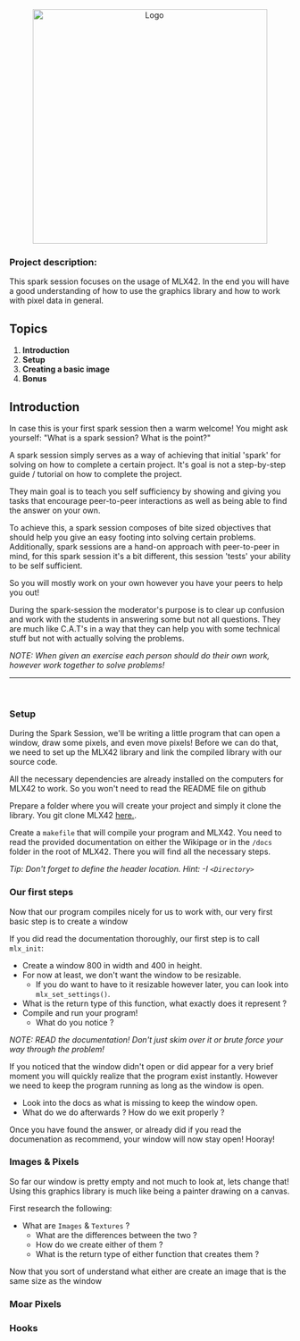 <div align="center">
  <img width=420 src="https://user-images.githubusercontent.com/63303990/186118455-d1a2c167-702d-4be9-8e9e-08f3b7791902.png" alt="Logo">
</div>

### Project description:

This spark session focuses on the usage of MLX42. In the end you will have a good understanding of how to use the graphics library and how to work with pixel data in general.

## Topics

1. **Introduction**
2. **Setup**
3. **Creating a basic image**
6. **Bonus**

## Introduction

In case this is your first spark session then a warm welcome!
You might ask yourself: "What is a spark session? What is the point?"

A spark session simply serves as a way of achieving that initial 'spark' for solving on how to complete a certain project. It's goal is not a step-by-step guide / tutorial on how to complete the project.

They main goal is to teach you self sufficiency by showing and giving you tasks that encourage peer-to-peer interactions as well as being able to find the answer on your own.

To achieve this, a spark session composes of bite sized objectives that should help you give an easy footing into solving certain problems. Additionally, spark sessions are a hand-on approach with peer-to-peer in mind, for this spark session it's a bit different, this session 'tests' your ability to be self sufficient.

So you will mostly work on your own however you have your peers to help you out!

During the spark-session the moderator's purpose is to clear up confusion and work with the students in answering some but not all questions. They are much like C.A.T's in a way that they can help you with some technical stuff but not with actually solving the problems.

_NOTE: When given an exercise each person should do their own work, however work together to solve problems!_

---

&nbsp;
&nbsp;
&nbsp;

### Setup

During the Spark Session, we'll be writing a little program that can open a window, draw some pixels, and even move pixels!
Before we can do that, we need to set up the MLX42 library and link the compiled library with our source code.

All the necessary dependencies are already installed on the computers for MLX42 to work. So you won't need to
read the README file on github

Prepare a folder where you will create your project and simply it clone the library.
You git clone MLX42 [here.](https://github.com/codam-coding-college/MLX42).

Create a `makefile` that will compile your program and MLX42.
You need to read the provided documentation on either the Wikipage or in the `/docs` folder in the root of MLX42. There you will find all the necessary steps.

*Tip: Don't forget to define the header location. Hint: -I `<Directory>`*

### Our first steps

Now that our program compiles nicely for us to work with, our very first basic step is to create a window

If you did read the documentation thoroughly, our first step is to call `mlx_init`:
- Create a window 800 in width and 400 in height.
- For now at least, we don't want the window to be resizable.
	- If you do want to have to it resizable however later, you can look into `mlx_set_settings()`.
- What is the return type of this function, what exactly does it represent ?
- Compile and run your program!
	- What do you notice ?

_NOTE: READ the documentation! Don't just skim over it or brute force your way through the problem!_

If you noticed that the window didn't open or did appear for a very brief moment you will quickly realize
that the program exist instantly. However we need to keep the program running as long as the window is open.

- Look into the docs as what is missing to keep the window open.
- What do we do afterwards ? How do we exit properly ?

Once you have found the answer, or already did if you read the documenation as recommend, your window will now stay open! Hooray!

### Images & Pixels

So far our window is pretty empty and not much to look at, lets change that!
Using this graphics library is much like being a painter drawing on a canvas.

First research the following:
- What are `Images` & `Textures` ?
	- What are the differences between the two ?
	- How do we create either of them ?
	- What is the return type of either function that creates them ?

Now that you sort of understand what either are create an image that is the same size as the window

### Moar Pixels


### Hooks
